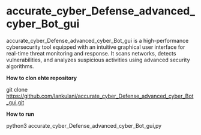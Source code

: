 # accurate_cyber_Defense_advanced_cyber_Bot_gui
accurate_cyber_Defense_advanced_cyber_Bot_gui is a high-performance cybersecurity tool equipped with an intuitive graphical user interface for real-time threat monitoring and response. 
It scans networks, detects vulnerabilities, and analyzes suspicious activities using advanced security algorithms. 

**How to clon ehte repository**

git clone https://github.com/Iankulani/accurate_cyber_Defense_advanced_cyber_Bot_gui.git

**How to run**

python3 accurate_cyber_Defense_advanced_cyber_Bot_gui,py
